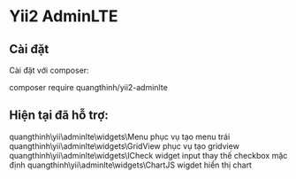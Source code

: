 Yii2 AdminLTE
=========

Cài đặt
------------

Cài đặt với composer:

composer require quangthinh/yii2-adminlte


Hiện tại đã hỗ trợ:
------------

quangthinh\yii\adminlte\widgets\Menu phục vụ tạo menu trái
quangthinh\yii\adminlte\widgets\GridView phục vụ tạo gridview
quangthinh\yii\adminlte\widgets\ICheck widget input thay thế checkbox mặc định
quangthinh\yii\adminlte\widgets\ChartJS wigdet hiển thị chart

